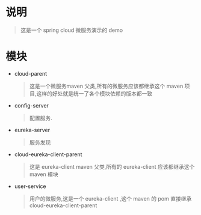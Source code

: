 # 说明
> 这是一个 spring cloud 微服务演示的 demo
# 模块
* cloud-parent
    > 这是一个微服务maven 父类,所有的微服务应该都继承这个 maven 项目,这样的好处就是统一了各个模块依赖的版本都一致
* config-server
    > 配置服务.
* eureka-server
    > 服务发现
* cloud-eureka-client-parent
    > 这是 eureka-client maven 父类,所有的 eureka-client 应该都继承这个 maven 模块
* user-service
    > 用户的微服务,这是一个 eureka-client ,这个 maven 的 pom 直接继承 cloud-eureka-client-parent
